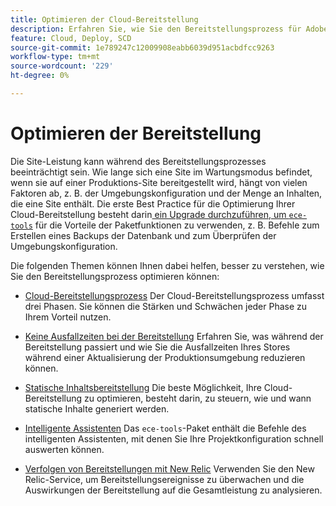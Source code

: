 ```yaml
---
title: Optimieren der Cloud-Bereitstellung
description: Erfahren Sie, wie Sie den Bereitstellungsprozess für Adobe Commerce in Cloud-Infrastrukturprojekten optimieren können, einschließlich der Reduzierung von Ausfallzeiten, der Bereitstellung statischer Inhalte, der szenarienbasierten Bereitstellung und intelligenter Assistenten.
feature: Cloud, Deploy, SCD
source-git-commit: 1e789247c12009908eabb6039d951acbdfcc9263
workflow-type: tm+mt
source-wordcount: '229'
ht-degree: 0%

---
```


# Optimieren der Bereitstellung

Die Site-Leistung kann während des Bereitstellungsprozesses beeinträchtigt sein. Wie lange sich eine Site im Wartungsmodus befindet, wenn sie auf einer Produktions-Site bereitgestellt wird, hängt von vielen Faktoren ab, z. B. der Umgebungskonfiguration und der Menge an Inhalten, die eine Site enthält. Die erste Best Practice für die Optimierung Ihrer Cloud-Bereitstellung besteht darin[&#x200B; ein Upgrade durchzuführen, um `ece-tools`](../dev-tools/install-package.md) für die Vorteile der Paketfunktionen zu verwenden, z. B. Befehle zum Erstellen eines Backups der Datenbank und zum Überprüfen der Umgebungskonfiguration.

Die folgenden Themen können Ihnen dabei helfen, besser zu verstehen, wie Sie den Bereitstellungsprozess optimieren können:

- [Cloud-Bereitstellungsprozess](process.md)
Der Cloud-Bereitstellungsprozess umfasst drei Phasen. Sie können die Stärken und Schwächen jeder Phase zu Ihrem Vorteil nutzen.

- [Keine Ausfallzeiten bei der Bereitstellung](reduce-downtime.md)
Erfahren Sie, was während der Bereitstellung passiert und wie Sie die Ausfallzeiten Ihres Stores während einer Aktualisierung der Produktionsumgebung reduzieren können.

- [Statische Inhaltsbereitstellung](static-content.md)
Die beste Möglichkeit, Ihre Cloud-Bereitstellung zu optimieren, besteht darin, zu steuern, wie und wann statische Inhalte generiert werden.

- [Intelligente Assistenten](smart-wizards.md)
Das `ece-tools`-Paket enthält die Befehle des intelligenten Assistenten, mit denen Sie Ihre Projektkonfiguration schnell auswerten können.

- [Verfolgen von Bereitstellungen mit New Relic](../monitor/track-deployments.md)
Verwenden Sie den New Relic-Service, um Bereitstellungsereignisse zu überwachen und die Auswirkungen der Bereitstellung auf die Gesamtleistung zu analysieren.
